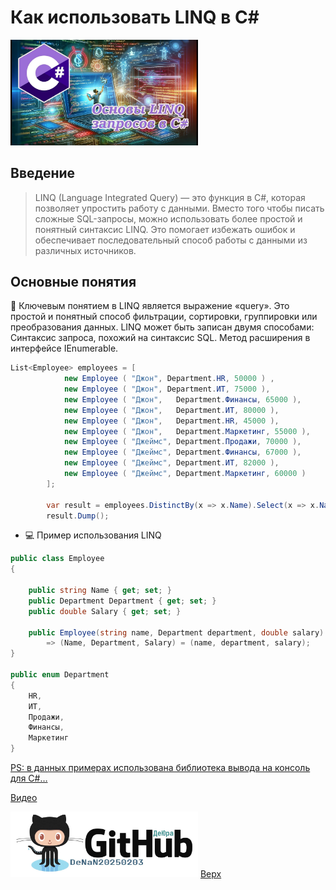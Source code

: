 <a id="anchor"></a>
# Как использовать LINQ в C#
<a href="https://github.com/DeNaN20250203/How-To-Use-LINQ-in-CSharp" target="_blank"><img src="Cover 20250222_013a.jpg" alt="Image" width="300" /></a>
## Введение

> LINQ (Language Integrated Query) — это функция в C#, которая позволяет упростить работу с данными. Вместо того чтобы писать сложные SQL-запросы, можно использовать более простой и понятный синтаксис LINQ. Это помогает избежать ошибок и обеспечивает последовательный способ работы с данными из различных источников.

## Основные понятия

🙂 Ключевым понятием в LINQ является выражение «query». Это простой и понятный способ фильтрации, сортировки, группировки или преобразования данных. LINQ может быть записан двумя способами:</br>
Синтаксис запроса, похожий на синтаксис SQL.
Метод расширения в интерфейсе IEnumerable.

```csharp
List<Employee> employees = [
			new Employee ( "Джон", Department.HR, 50000 ) ,
			new Employee ( "Джон", Department.ИТ, 75000 ),
			new Employee ( "Джон",	 Department.Финансы, 65000 ),
			new Employee ( "Джон",	 Department.ИТ, 80000 ),
			new Employee ( "Джон",	 Department.HR, 45000 ),
			new Employee ( "Джон",	 Department.Маркетинг, 55000 ),
			new Employee ( "Джеймс", Department.Продажи, 70000 ),
			new Employee ( "Джеймс", Department.Финансы, 67000 ),
			new Employee ( "Джеймс", Department.ИТ, 82000 ),
			new Employee ( "Джеймс", Department.Маркетинг, 60000 )
		];

		var result = employees.DistinctBy(x => x.Name).Select(x => x.Name);
		result.Dump();
```
+ 💻 Пример использования LINQ
```csharp
public class Employee
{

	public string Name { get; set; }
    public Department Department { get; set; }
    public double Salary { get; set; }

    public Employee(string name, Department department, double salary)
        => (Name, Department, Salary) = (name, department, salary);
}

public enum Department
{
    HR,
    ИТ,
    Продажи,
    Финансы,
    Маркетинг
}
```
[PS: в данных примерах использована библиотека вывода на консоль для C#…](https://github.com/MoaidHathot/Dumpify)

[Видео](https://vk.com/video614312645_456239062)

<a href="https://github.com/DeNaN20250203" target="_blank"><img src="GitHubDeJra.png" alt="Image" width="300" /></a>
[Верх](#anchor)
